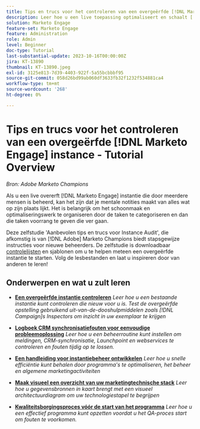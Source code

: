 ```yaml
---
title: Tips en trucs voor het controleren van een overgeërfde [!DNL Marketo Engage] instance
description: Leer hoe u een live toepassing optimaliseert en schaalt [!DNL Marketo Engage] instantie die u hebt overgeërfd.
solution: Marketo Engage
feature-set: Marketo Engage
feature: Administration
role: Admin
level: Beginner
doc-type: Tutorial
last-substantial-update: 2023-10-16T00:00:00Z
jira: KT-13890
thumbnail: KT-13890.jpeg
exl-id: 3125e813-7d39-4403-922f-5a55bcbbbf95
source-git-commit: 058d26bd99ab060df3633fb32f1232f534881ca4
workflow-type: tm+mt
source-wordcount: '268'
ht-degree: 0%

---
```


# Tips en trucs voor het controleren van een overgeërfde [!DNL Marketo Engage] instance - Tutorial Overview

*Bron: Adobe Marketo Champions*

Als u een live overerft [!DNL Marketo Engage] instantie die door meerdere mensen is beheerd, kan het zijn dat je mentale notities maakt van alles wat op zijn plaats lijkt. Het is belangrijk om het schoonmaak en optimaliseringswerk te organiseren door de taken te categoriseren en dan die taken voorrang te geven die ver gaan.

Deze zelfstudie &#39;Aanbevolen tips en trucs voor Instance Audit&#39;, die afkomstig is van [!DNL Adobe] Marketo Champions biedt stapsgewijze instructies voor nieuwe beheerders. De zelfstudie is downloadbaar [controlelijsten](https://experienceleague.adobe.com/docs/marketo/using/getting-started-with-marketo/inheriting-a-marketo-engage-instance/where-to-start.html) en sjablonen om u te helpen meteen een overgeërfde instantie te starten. Volg de lesbestanden en laat u inspireren door van anderen te leren!

## Onderwerpen en wat u zult leren

* **[Een overgeërfde instantie controleren](/help/marketo-tutorial-inherited-instance/audit-an-inherted-instance.md)**
  *Leer hoe u een bestaande instantie kunt controleren die nieuw voor u is. Test de overgeërfde opstelling gebruikend uit-van-de-dooshulpmiddelen zoals [!DNL Campaign]s Inspectors om inzicht in uw exemplaar te krijgen*

* **[Logboek CRM synchronisatiefouten voor eenvoudige probleemoplossing](/help/marketo-tutorial-inherited-instance/log-crm-sync-errors-for-easy-troubleshooting.md)**
  *Leer hoe u een beheerroutine kunt instellen om meldingen, CRM-synchronisatie, Launchpoint en webservices te controleren en fouten tijdig op te lossen.*

* **[Een handleiding voor instantiebeheer ontwikkelen](/help/marketo-tutorial-inherited-instance/develop-an-instance-governance-guide.md)**
  *Leer hoe u snelle efficiëntie kunt behalen door programma&#39;s te optimaliseren, het beheer en algemene marketingactiviteiten*

* **[Maak visueel een overzicht van uw marketingtechnische stack](/help/marketo-tutorial-inherited-instance/create-a-visual-data-flow-diagram.md)**
  *Leer hoe u gegevensbronnen in kaart brengt met een visueel architectuurdiagram om uw technologiestapel te begrijpen*

* **[Kwaliteitsborgingsproces vóór de start van het programma](/help/marketo-tutorial-inherited-instance/essential-program-pre-launch-qa.md)**
  *Leer hoe u een effectief programma kunt opzetten voordat u het QA-proces start om fouten te voorkomen.*
